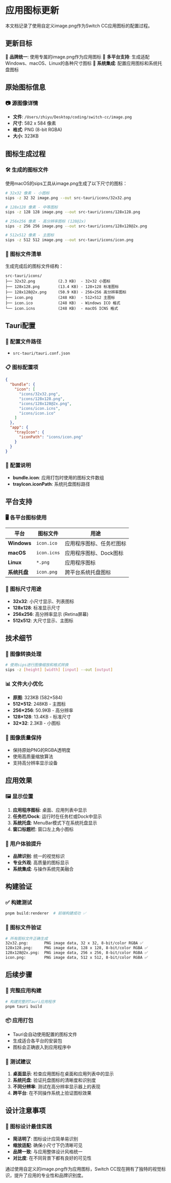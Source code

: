 # 应用图标更新

本文档记录了使用自定义image.png作为Switch CC应用图标的配置过程。

## 更新目标

🎨 **品牌统一**: 使用专属的image.png作为应用图标
📱 **多平台支持**: 生成适配Windows、macOS、Linux的各种尺寸图标
🔧 **系统集成**: 配置应用图标和系统托盘图标

## 原始图标信息

### 📷 源图像详情
- **文件**: `/Users/zhiyu/Desktop/coding/switch-cc/image.png`
- **尺寸**: 582 x 584 像素
- **格式**: PNG (8-bit RGBA)
- **大小**: 323KB

## 图标生成过程

### 🛠️ 生成的图标文件

使用macOS的sips工具从image.png生成了以下尺寸的图标：

```bash
# 32x32 像素 - 小图标
sips -z 32 32 image.png --out src-tauri/icons/32x32.png

# 128x128 像素 - 中等图标  
sips -z 128 128 image.png --out src-tauri/icons/128x128.png

# 256x256 像素 - 高分辨率图标 (128@2x)
sips -z 256 256 image.png --out src-tauri/icons/128x128@2x.png

# 512x512 像素 - 主图标
sips -z 512 512 image.png --out src-tauri/icons/icon.png
```

### 📁 图标文件清单

生成完成后的图标文件结构：

```
src-tauri/icons/
├── 32x32.png          (2.3 KB)  - 32×32 小图标
├── 128x128.png        (13.4 KB) - 128×128 标准图标
├── 128x128@2x.png     (50.9 KB) - 256×256 高分辨率图标
├── icon.png           (248 KB)  - 512×512 主图标
├── icon.ico           (248 KB)  - Windows ICO 格式
└── icon.icns          (248 KB)  - macOS ICNS 格式
```

## Tauri配置

### 🔧 配置文件路径
- `src-tauri/tauri.conf.json`

### 📋 图标配置项

```json
{
  "bundle": {
    "icon": [
      "icons/32x32.png",
      "icons/128x128.png", 
      "icons/128x128@2x.png",
      "icons/icon.icns",
      "icons/icon.ico"
    ]
  },
  "app": {
    "trayIcon": {
      "iconPath": "icons/icon.png"
    }
  }
}
```

### 🎯 配置说明
- **bundle.icon**: 应用打包时使用的图标文件数组
- **trayIcon.iconPath**: 系统托盘图标路径

## 平台支持

### 🖥️ 各平台图标使用

| 平台 | 图标文件 | 用途 |
|------|---------|------|
| **Windows** | `icon.ico` | 应用程序图标、任务栏图标 |
| **macOS** | `icon.icns` | 应用程序图标、Dock图标 |
| **Linux** | `*.png` | 应用程序图标 |
| **系统托盘** | `icon.png` | 跨平台系统托盘图标 |

### 📏 图标尺寸用途

- **32x32**: 小尺寸显示、列表图标
- **128x128**: 标准显示尺寸
- **256x256**: 高分辨率显示 (Retina屏幕)
- **512x512**: 大尺寸显示、主图标

## 技术细节

### 🔄 图像转换处理
```bash
# 使用sips进行图像缩放和格式转换
sips -z [height] [width] [input] --out [output]
```

### 📊 文件大小优化
- **原图**: 323KB (582×584)
- **512×512**: 248KB - 主图标
- **256×256**: 50.9KB - 高分辨率
- **128×128**: 13.4KB - 标准尺寸
- **32×32**: 2.3KB - 小图标

### 🎨 图像质量保持
- 保持原始PNG的RGBA透明度
- 使用高质量缩放算法
- 支持高分辨率显示设备

## 应用效果

### 🖼️ 显示位置
1. **应用程序图标**: 桌面、应用列表中显示
2. **任务栏/Dock**: 运行时在任务栏或Dock中显示
3. **系统托盘**: MenuBar模式下在系统托盘显示
4. **窗口标题栏**: 窗口左上角小图标

### 📱 用户体验提升
- **品牌识别**: 统一的视觉标识
- **专业外观**: 高质量的图标显示
- **系统集成**: 与操作系统完美融合

## 构建验证

### ✅ 构建测试
```bash
pnpm build:renderer  # 前端构建成功 ✅
```

### 📁 图标文件验证
```bash
# 所有图标文件正确生成
32x32.png:       PNG image data, 32 x 32, 8-bit/color RGBA ✅
128x128.png:     PNG image data, 128 x 128, 8-bit/color RGBA ✅  
128x128@2x.png:  PNG image data, 256 x 256, 8-bit/color RGBA ✅
icon.png:        PNG image data, 512 x 512, 8-bit/color RGBA ✅
```

## 后续步骤

### 🔨 完整应用构建
```bash
# 构建完整的Tauri应用程序
pnpm tauri build
```

### 📦 应用打包
- Tauri会自动使用配置的图标文件
- 生成适合各平台的安装包
- 图标会正确嵌入到应用程序中

### 🧪 测试建议
1. **桌面显示**: 检查应用图标在桌面和应用列表中的显示
2. **系统托盘**: 验证托盘图标的清晰度和识别度
3. **不同分辨率**: 测试在高分辨率显示器上的表现
4. **跨平台**: 在不同操作系统上验证图标效果

## 设计注意事项

### 🎨 图标设计最佳实践
- **简洁明了**: 图标设计应简单易识别
- **缩放适配**: 确保小尺寸下仍清晰可见
- **品牌一致**: 与应用整体设计风格统一
- **对比度**: 在不同背景下都有良好的可见性

通过使用自定义的image.png作为应用图标，Switch CC现在拥有了独特的视觉标识，提升了应用的专业性和品牌识别度。